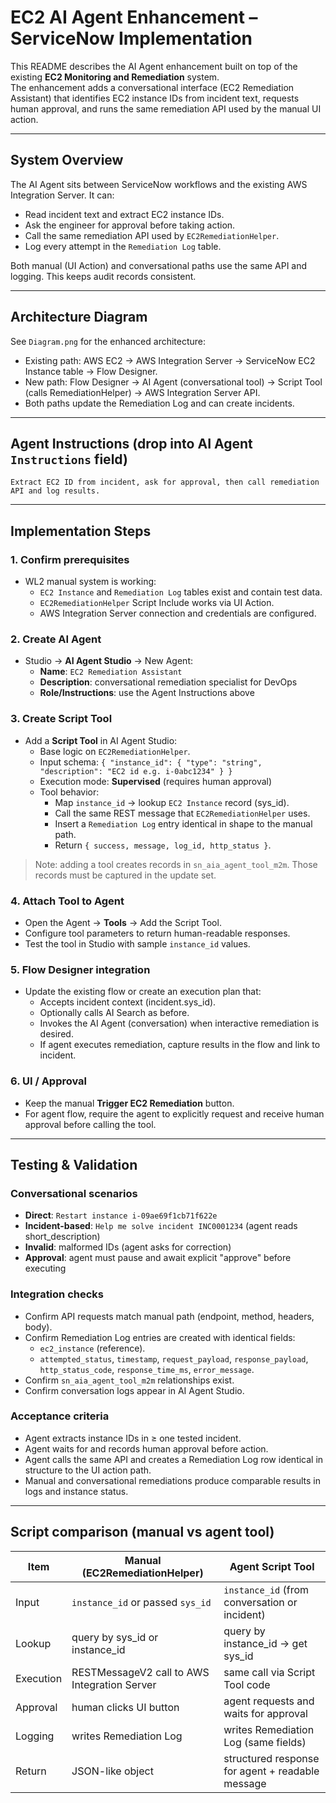 # EC2 AI Agent Enhancement – ServiceNow Implementation

This README describes the AI Agent enhancement built on top of the existing **EC2 Monitoring and Remediation** system.  
The enhancement adds a conversational interface (EC2 Remediation Assistant) that identifies EC2 instance IDs from incident text, requests human approval, and runs the same remediation API used by the manual UI action.

---

## System Overview

The AI Agent sits between ServiceNow workflows and the existing AWS Integration Server. It can:

- Read incident text and extract EC2 instance IDs.
- Ask the engineer for approval before taking action.
- Call the same remediation API used by `EC2RemediationHelper`.
- Log every attempt in the `Remediation Log` table.

Both manual (UI Action) and conversational paths use the same API and logging. This keeps audit records consistent.

---

## Architecture Diagram

See `Diagram.png` for the enhanced architecture:
- Existing path: AWS EC2 → AWS Integration Server → ServiceNow EC2 Instance table → Flow Designer.
- New path: Flow Designer → AI Agent (conversational tool) → Script Tool (calls RemediationHelper) → AWS Integration Server API.
- Both paths update the Remediation Log and can create incidents.

---

## Agent Instructions (drop into AI Agent `Instructions` field)

`Extract EC2 ID from incident, ask for approval, then call remediation API and log results.`

---

## Implementation Steps

### 1. Confirm prerequisites
- WL2 manual system is working:
  - `EC2 Instance` and `Remediation Log` tables exist and contain test data.
  - `EC2RemediationHelper` Script Include works via UI Action.
  - AWS Integration Server connection and credentials are configured.

### 2. Create AI Agent
- Studio → **AI Agent Studio** → New Agent:
  - **Name**: `EC2 Remediation Assistant`
  - **Description**: conversational remediation specialist for DevOps
  - **Role/Instructions**: use the Agent Instructions above

### 3. Create Script Tool
- Add a **Script Tool** in AI Agent Studio:
  - Base logic on `EC2RemediationHelper`.
  - Input schema: `{ "instance_id": { "type": "string", "description": "EC2 id e.g. i-0abc1234" } }`
  - Execution mode: **Supervised** (requires human approval)
  - Tool behavior:
    - Map `instance_id` → lookup `EC2 Instance` record (sys_id).
    - Call the same REST message that `EC2RemediationHelper` uses.
    - Insert a `Remediation Log` entry identical in shape to the manual path.
    - Return `{ success, message, log_id, http_status }`.

> Note: adding a tool creates records in `sn_aia_agent_tool_m2m`. Those records must be captured in the update set.

### 4. Attach Tool to Agent
- Open the Agent → **Tools** → Add the Script Tool.
- Configure tool parameters to return human-readable responses.
- Test the tool in Studio with sample `instance_id` values.

### 5. Flow Designer integration
- Update the existing flow or create an execution plan that:
  - Accepts incident context (incident.sys_id).
  - Optionally calls AI Search as before.
  - Invokes the AI Agent (conversation) when interactive remediation is desired.
  - If agent executes remediation, capture results in the flow and link to incident.

### 6. UI / Approval
- Keep the manual **Trigger EC2 Remediation** button.
- For agent flow, require the agent to explicitly request and receive human approval before calling the tool.

---

## Testing & Validation

### Conversational scenarios
- **Direct**: `Restart instance i-09ae69f1cb71f622e`
- **Incident-based**: `Help me solve incident INC0001234` (agent reads short_description)
- **Invalid**: malformed IDs (agent asks for correction)
- **Approval**: agent must pause and await explicit "approve" before executing

### Integration checks
- Confirm API requests match manual path (endpoint, method, headers, body).
- Confirm Remediation Log entries are created with identical fields:
  - `ec2_instance` (reference).
  - `attempted_status`, `timestamp`, `request_payload`, `response_payload`, `http_status_code`, `response_time_ms`, `error_message`.
- Confirm `sn_aia_agent_tool_m2m` relationships exist.
- Confirm conversation logs appear in AI Agent Studio.

### Acceptance criteria
- Agent extracts instance IDs in ≥ one tested incident.
- Agent waits for and records human approval before action.
- Agent calls the same API and creates a Remediation Log row identical in structure to the UI action path.
- Manual and conversational remediations produce comparable results in logs and instance status.

---

## Script comparison (manual vs agent tool)

| Item | Manual (EC2RemediationHelper) | Agent Script Tool |
|------|-------------------------------|-------------------|
| Input | `instance_id` or passed `sys_id` | `instance_id` (from conversation or incident) |
| Lookup | query by sys_id or instance_id | query by instance_id → get sys_id |
| Execution | RESTMessageV2 call to AWS Integration Server | same call via Script Tool code |
| Approval | human clicks UI button | agent requests and waits for approval |
| Logging | writes Remediation Log | writes Remediation Log (same fields) |
| Return | JSON-like object | structured response for agent + readable message |



